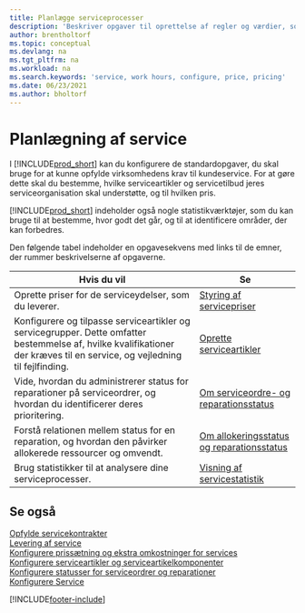 ```yaml
---
title: Planlægge serviceprocesser
description: 'Beskriver opgaver til oprettelse af regler og værdier, som du kan bruge til at definere virksomhedens servicepolitikker og -processer.'
author: brentholtorf
ms.topic: conceptual
ms.devlang: na
ms.tgt_pltfrm: na
ms.workload: na
ms.search.keywords: 'service, work hours, configure, price, pricing'
ms.date: 06/23/2021
ms.author: bholtorf
---
```

# <a name="planning-services"></a><a name="planning-services"></a><a name="planning-services"></a>Planlægning af service
I [!INCLUDE[prod_short](includes/prod_short.md)] kan du konfigurere de standardopgaver, du skal bruge for at kunne opfylde virksomhedens krav til kundeservice. For at gøre dette skal du bestemme, hvilke serviceartikler og servicetilbud jeres serviceorganisation skal understøtte, og til hvilken pris.   

[!INCLUDE[prod_short](includes/prod_short.md)] indeholder også nogle statistikværktøjer, som du kan bruge til at bestemme, hvor godt det går, og til at identificere områder, der kan forbedres.
  
Den følgende tabel indeholder en opgavesekvens med links til de emner, der rummer beskrivelserne af opgaverne.   
  
|**Hvis du vil**|**Se**|  
|------------|-------------|  
|Oprette priser for de serviceydelser, som du leverer.|[Styring af servicepriser](service-service-price-management.md)|
|Konfigurere og tilpasse serviceartikler og servicegrupper. Dette omfatter bestemmelse af, hvilke kvalifikationer der kræves til en service, og vejledning til fejlfinding.| [Oprette serviceartikler](service-how-to-create-service-items.md)|  
|Vide, hvordan du administrerer status for reparationer på serviceordrer, og hvordan du identificerer deres prioritering.|[Om serviceordre- og reparationsstatus](service-service-order-status-and-repair-status.md)|  
|Forstå relationen mellem status for en reparation, og hvordan den påvirker allokerede ressourcer og omvendt.|[Om allokeringsstatus og reparationsstatus](service-allocation-status-and-repair-status.md)|  
|Brug statistikker til at analysere dine serviceprocesser. | [Visning af servicestatistik](service-service-statistics.md) |

## <a name="see-also"></a><a name="see-also"></a><a name="see-also"></a>Se også
[Opfylde servicekontrakter](service-fulfill-service-contracts.md)  
[Levering af service](service-deliver-service.md)  
[Konfigurere prissætning og ekstra omkostninger for services](service-how-setup-service-costs-pricing.md)  
[Konfigurere serviceartikler og serviceartikelkomponenter](service-how-setup-service-items.md)  
[Konfigurere statusser for serviceordrer og reparationer](service-order-repair-status.md)  
[Konfigurere Service](service-setup-service.md)  


[!INCLUDE[footer-include](includes/footer-banner.md)]
